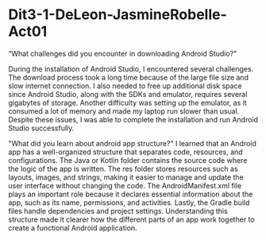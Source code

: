 # Dit3-1-DeLeon-JasmineRobelle-Act01

“What challenges did you encounter in downloading Android Studio?”

During the installation of Android Studio, I encountered several challenges. The download process took a long time because of the large file size and slow internet connection. I also needed to free up additional disk space since Android Studio, along with the SDKs and emulator, requires several gigabytes of storage. Another difficulty was setting up the emulator, as it consumed a lot of memory and made my laptop run slower than usual. Despite these issues, I was able to complete the installation and run Android Studio successfully.

"What did you learn about android app structure?"
I learned that an Android app has a well-organized structure that separates code, resources, and configurations. The Java or Kotlin folder contains the source code where the logic of the app is written. The res folder stores resources such as layouts, images, and strings, making it easier to manage and update the user interface without changing the code. The AndroidManifest.xml file plays an important role because it declares essential information about the app, such as its name, permissions, and activities. Lastly, the Gradle build files handle dependencies and project settings. Understanding this structure made it clearer how the different parts of an app work together to create a functional Android application.
